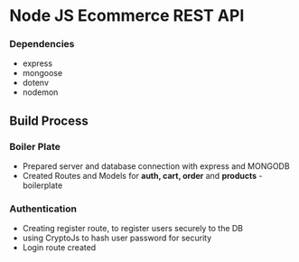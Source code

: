 # Node JS Ecommerce REST API

### Dependencies
- express
- mongoose
- dotenv
- nodemon

## Build Process
### Boiler Plate
- Prepared server and database connection with express and MONGODB
- Created Routes and Models for **auth, cart, order** and **products** - boilerplate

### Authentication
- Creating register route, to register users securely to the DB
- using CryptoJs to hash user password for security
- Login route created


